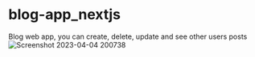 # blog-app_nextjs
Blog web app, you can create, delete, update and see other users posts
![Screenshot 2023-04-04 200738](https://user-images.githubusercontent.com/34983870/229880355-1eab3df1-6d0e-4254-a6bb-f613ad9891d8.png)
